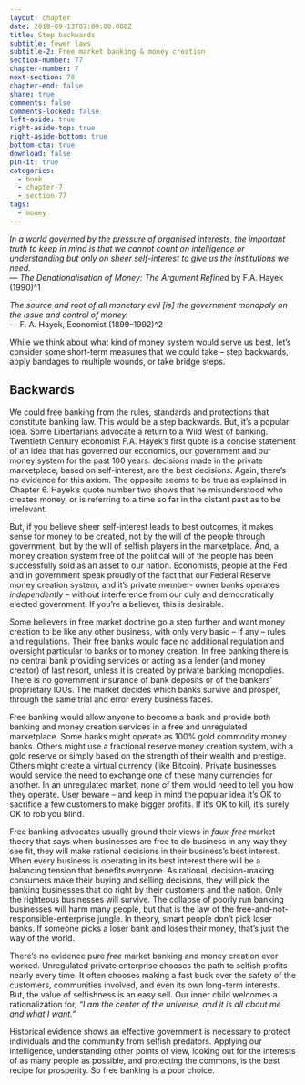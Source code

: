```yaml
---
layout: chapter
date: 2018-09-13T07:00:00.000Z
title: Step backwards
subtitle: fewer laws
subtitle-2: Free market banking & money creation
section-number: 77
chapter-number: 7
next-section: 78
chapter-end: false
share: true
comments: false
comments-locked: false
left-aside: true
right-aside-top: true
right-aside-bottom: true
bottom-cta: true
download: false
pin-it: true
categories:
  - book
  - chapter-7
  - section-77
tags:
  - money
---
```

_In a world governed by the pressure of organised interests, the important truth
to keep in mind is that we cannot count on intelligence or understanding but
only on sheer self-interest to give us the institutions we need._  
— _The Denationalisation of Money: The Argument Refined_ by F.A. Hayek (1990)^1

_The source and root of all monetary evil [is] the government monopoly on
the issue and control of money._  
— F. A. Hayek, Economist (1899–1992)^2

While we think about what kind of money system would serve
us best, let’s consider some short-term measures that we could
take – step backwards, apply bandages to multiple wounds, or take
bridge steps.

## Backwards

We could free banking from the rules, standards and protections that
constitute banking law. This would be a step backwards. But, it’s a
popular idea. Some Libertarians advocate a return to a Wild West of
banking. Twentieth Century economist F.A. Hayek’s first quote is a
concise statement of an idea that has governed our economics, our
government and our money system for the past 100 years: decisions
made in the private marketplace, based on self-interest, are the best
decisions. Again, there’s no evidence for this axiom. The opposite
seems to be true as explained in Chapter 6. Hayek’s quote number
two shows that he misunderstood who creates money, or is referring
to a time so far in the distant past as to be irrelevant.


But, if you believe sheer self-interest leads to best outcomes, it makes
sense for money to be created, not by the will of the people through
government, but by the will of selfish players in the marketplace. And,
a money creation system free of the political will of the people has
been successfully sold as an asset to our nation. Economists, people
at the Fed and in government speak proudly of the fact that our
Federal Reserve money creation system, and it’s private member-
owner banks operates _independently_ – without interference from our
duly and democratically elected government. If you’re a believer, this
is desirable.

Some believers in free market doctrine go a step further and want
money creation to be like any other business, with only very basic – if
any – rules and regulations. Their free banks would face no additional
regulation and oversight particular to banks or to money creation.
In free banking there is no central bank providing services or acting
as a lender (and money creator) of last resort, unless it is created by
private banking monopolies. There is no government insurance of
bank deposits or of the bankers’ proprietary IOUs. The market decides
which banks survive and prosper, through the same trial and error
every business faces.

Free banking would allow anyone to become a bank and provide
both banking and money creation services in a free and unregulated
marketplace. Some banks might operate as 100% gold commodity
money banks. Others might use a fractional reserve money creation
system, with a gold reserve or simply based on the strength of their
wealth and prestige. Others might create a virtual currency (like
Bitcoin). Private businesses would service the need to exchange one
of these many currencies for another. In an unregulated market, none
of them would need to tell you how they operate. User beware – and
keep in mind the popular idea it’s OK to sacrifice a few customers to
make bigger profits. If it’s OK to kill, it’s surely OK to rob you blind.

Free banking advocates usually ground their views in _faux-free_ market
theory that says when businesses are free to do business in any way
they see fit, they will make rational decisions in their business’s
best interest. When every business is operating in its best interest
there will be a balancing tension that benefits everyone. As rational,
decision-making consumers make their buying and selling decisions,
they will pick the banking businesses that do right by their customers and the nation. Only the righteous businesses will survive. The
collapse of poorly run banking businesses will harm many people, but
that is the law of the free-and-not-responsible-enterprise jungle. In
theory, smart people don’t pick loser banks. If someone picks a loser
bank and loses their money, that’s just the way of the world.

There’s no evidence pure _free_ market banking and money creation
ever worked. Unregulated private enterprise chooses the path to
selfish profits nearly every time. It often chooses making a fast buck
over the safety of the customers, communities involved, and even its
own long-term interests. But, the value of selfishness is an easy sell.
Our inner child welcomes a rationalization for, _“I am the center of the
universe, and it is all about me and what I want.”_

Historical evidence shows an effective government is necessary
to protect individuals and the community from selfish predators.
Applying our intelligence, understanding other points of view,
looking out for the interests of as many people as possible, and
protecting the commons, is the best recipe for prosperity. So free
banking is a poor choice.
